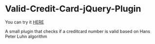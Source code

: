 Valid-Credit-Card-jQuery-Plugin
===============================

You can try it [HERE](https://akosnikhazy.github.io/Valid-Credit-Card-jQuery-Plugin/)

A small plugin that checks if a creditcard number is valid based on Hans Peter Luhn algorithm
